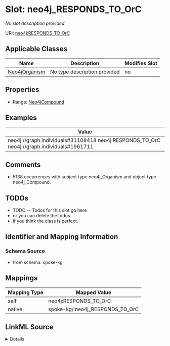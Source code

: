 

# Slot: neo4j_RESPONDS_TO_OrC


_No slot description provided_





URI: [neo4j:RESPONDS_TO_OrC](neo4j://graph.schema#RESPONDS_TO_OrC)



<!-- no inheritance hierarchy -->





## Applicable Classes

| Name | Description | Modifies Slot |
| --- | --- | --- |
| [Neo4jOrganism](../classes/Neo4jOrganism.md) | No type description provided |  no  |







## Properties

* Range: [Neo4jCompound](../classes/Neo4jCompound.md)






## Examples

| Value |
| --- |
| neo4j://graph.individuals#31108418 neo4j:RESPONDS_TO_OrC neo4j://graph.individuals#1961711 |

## Comments

* 5138 occurrences with subject type neo4j_Organism and object type neo4j_Compound.

## TODOs

* TODO -- Todos for this slot go here
* or you can delete the todos
* if you think the class is perfect.

## Identifier and Mapping Information







### Schema Source


* from schema: spoke-kg




## Mappings

| Mapping Type | Mapped Value |
| ---  | ---  |
| self | neo4j:RESPONDS_TO_OrC |
| native | spoke-kg/:neo4j_RESPONDS_TO_OrC |




## LinkML Source

<details>
```yaml
name: neo4j_RESPONDS_TO_OrC
description: No slot description provided
todos:
- TODO -- Todos for this slot go here
- or you can delete the todos
- if you think the class is perfect.
comments:
- 5138 occurrences with subject type neo4j_Organism and object type neo4j_Compound.
examples:
- value: neo4j://graph.individuals#31108418 neo4j:RESPONDS_TO_OrC neo4j://graph.individuals#1961711
from_schema: spoke-kg
rank: 1000
slot_uri: neo4j:RESPONDS_TO_OrC
alias: neo4j_RESPONDS_TO_OrC
domain_of:
- neo4j_Organism
range: neo4j_Compound

```
</details>